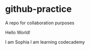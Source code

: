 # github-practice
A repo for collaboration purposes

Hello World!

I am Sophia
I am learning codecademy
